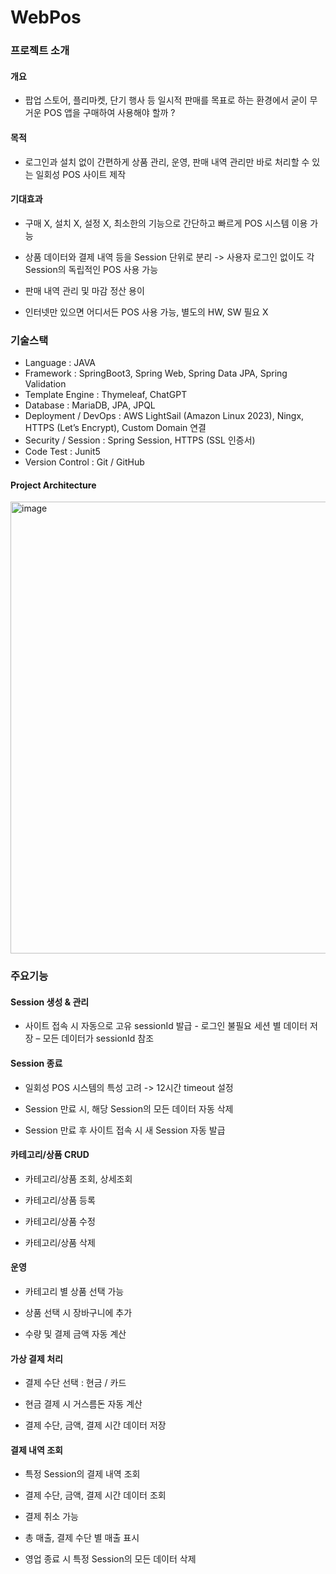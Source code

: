 # WebPos

### 프로젝트 소개
#### 개요 
- 팝업 스토어, 플리마켓, 단기 행사 등 일시적 판매를 목표로 하는 환경에서 굳이 무거운 POS 앱을 구매하여 사용해야 할까 ?
#### 목적
- 로그인과 설치 없이 간편하게 상품 관리, 운영, 판매 내역 관리만 바로 처리할 수 있는 일회성 POS 사이트 제작
#### 기대효과
- 구매 X, 설치 X, 설정 X, 최소한의 기능으로 간단하고 빠르게 POS 시스템 이용 가능

- 상품 데이터와 결제 내역 등을 Session 단위로 분리 -> 사용자 로그인 없이도 각 Session의 독립적인 POS 사용 가능

- 판매 내역 관리 및 마감 정산 용이

- 인터넷만 있으면 어디서든 POS 사용 가능, 별도의 HW, SW 필요 X

### 기술스택
- Language : JAVA
- Framework : SpringBoot3, Spring Web, Spring Data JPA, Spring Validation
- Template Engine : Thymeleaf, ChatGPT
- Database : MariaDB, JPA, JPQL
- Deployment / DevOps : AWS LightSail (Amazon Linux 2023), Ningx, HTTPS (Let’s Encrypt), Custom Domain 연결
- Security / Session : Spring Session, HTTPS (SSL 인증서)
- Code Test : Junit5
- Version Control : Git / GitHub

#### Project Architecture
<img width="1222" height="723" alt="image" src="https://github.com/user-attachments/assets/56e8d9de-3ad4-4ddf-9ec0-1a30fd97e390" />

### 주요기능
#### Session 생성 & 관리
- 사이트 접속 시 자동으로 고유 sessionId 발급 - 로그인 불필요
세션 별 데이터 저장 – 모든 데이터가 sessionId 참조

#### Session 종료
- 일회성 POS 시스템의 특성 고려 -> 12시간 timeout 설정 

- Session 만료 시, 해당 Session의 모든 데이터 자동 삭제

- Session 만료 후 사이트 접속 시 새 Session 자동 발급

#### 카테고리/상품 CRUD
- 카테고리/상품 조회, 상세조회

- 카테고리/상품 등록

- 카테고리/상품 수정

- 카테고리/상품 삭제

#### 운영
- 카테고리 별 상품 선택 가능

- 상품 선택 시 장바구니에 추가

- 수량 및 결제 금액 자동 계산

#### 가상 결제 처리
- 결제 수단 선택 : 현금 / 카드

- 현금 결제 시 거스름돈 자동 계산

- 결제 수단, 금액, 결제 시간 데이터 저장

#### 결제 내역 조회
- 특정 Session의 결제 내역 조회

- 결제 수단, 금액, 결제 시간 데이터 조회

- 결제 취소 가능

- 총 매출, 결제 수단 별 매출 표시

- 영업 종료 시 특정 Session의 모든 데이터 삭제
